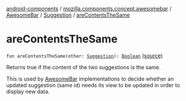 [android-components](../../../index.md) / [mozilla.components.concept.awesomebar](../../index.md) / [AwesomeBar](../index.md) / [Suggestion](index.md) / [areContentsTheSame](./are-contents-the-same.md)

# areContentsTheSame

`fun areContentsTheSame(other: `[`Suggestion`](index.md)`): `[`Boolean`](https://kotlinlang.org/api/latest/jvm/stdlib/kotlin/-boolean/index.html) [(source)](https://github.com/mozilla-mobile/android-components/blob/master/components/concept/awesomebar/src/main/java/mozilla/components/concept/awesomebar/AwesomeBar.kt#L127)

Returns true if the content of the two suggestions is the same.

This is used by [AwesomeBar](../index.md) implementations to decide whether an updated suggestion (same id) needs its
view to be updated in order to display new data.

